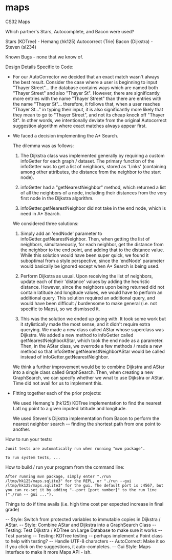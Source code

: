 # maps
CS32 Maps

Which partner's Stars, Autocomplete, and Bacon were used?

Stars (KDTree) - Hemang (hk125)
Autocorrect (Trie) 
Bacon (Dijkstra) - Steven (sl234)

Known Bugs - none that we know of.

Design Details Specific to Code:
- For our AutoCorrector we decided that an exact match wasn't always the best result. Consider the case where a user is beginning to input "Thayer Street"... the database contains ways which are named both "Thayer Street" and also "Thayer St". However, there are significantly more entries with the name "Thayer Street" than there are entries with the name "Thayer St"... therefore, it follows that, when a user reaches "Thayer St..." in typing their input, it is also significantly more likely that they mean to go to "Thayer Street", and not its cheap knock off "Thayer St". In other words, we intentionally deviate from the original Autocorrect suggestion algorithm where exact matches always appear first.

- We faced a decision implementing the A* Search. 
	
	The dilemma was as follows:

	1) The Dijkstra class was implemented generally by requiring a custom infoGetter for each graph / dataset. The primary function of the infoGetter was to get a list of neighbors, stored as 'Links' (containing among other attributes, the distance from the neighbor to the start node).

	2) infoGetter had a "getNearestNeighbor" method, which returned a list of all the neighbors of a node, including their distances from the very first node in the Dijkstra algorithm.

	3) infoGetter.getNearestNeighbor did not take in the end node, which is need in A* Search.

	We considered three solutions:

	1) Simply add an 'endNode' parameter to infoGetter.getNearestNeighbor. Then, when getting the list of neighbors, simultaneously, for each neighbor, get the distance from the neighbor to the end point, and adding that to the distance value. While this solution would have been super quick, we found it suboptimal from a style perspective, since the 'endNode' parameter would basically be ignored except when A* Search is being used.

	2) Perform Dijkstra as usual. Upon receiving the list of neighbors, update each of their 'distance' values by adding the heuristic distance. However, since the neighbors upon being returned did not contain latitude and longitude values, we would have to perform an additional query. This solution required an additional query, and would have been difficult / burdensome to make general (i.e. not specific to Maps), so we dismissed it.

	3) This was the solution we ended up going with. It took some work but it stylistically made the most sense, and it didn't require extra querying. We made a new class called AStar whose superclass was Dijkstra. We added a new method to infoGetter called getNearestNeighborAStar, which took the end node as a parameter. Then, in the AStar class, we overrode a few methods / made a new method so that infoGetter.getNearestNeighborAStar would be called instead of infoGetter.getNearestNeighbor.

	We think a further improvement would be to combine Dijkstra and AStar into a single class called GraphSearch. Then, when creating a new GraphSearch, we can specify whether we wnat to use Dijkstra or AStar. Time did not avail for us to implement this.

- Fitting together each of the prior projects:

	We used Hemang's (hk125) KDTree implementation to find the nearest LatLng point to a given inputed latitude and longitude.

	We used Steven's Dijkstra implementation from Bacon to perform the nearest neighbor search -- finding the shortest path from one point to another.

How to run your tests:
	
	Junit tests are automatically run when running "mvn package".

	To run system tests, ...

How to build / run your program from the command line:

	After running mvn package, simply enter "./run /ltmp/hk125/maps.sqlite3" for the REPL, or "./run --gui /ltmp/hk125/maps.sqlite3" for the gui. The default port is :4567, but you can re-set it by adding "--port [port number]" to the run line ("./run -- gui ...").

Things to do if time avails (i.e. high time cost per expected increase in final grade) 

-- Style: Switch from protected variables to immutable copies in Dijkstra / AStar.
-- Style: Combine AStar and Dijkstra into a GraphSearch Class
-- Testing: Test Dijkstra / KDTree on Large Database to make sure it works
-- Test parsing
-- Testing: KDTree testing -- perhaps implement a Point class to help with testing?
-- Handle UTF-8 characters
-- AutoCorrect: Make it so if you click on the suggestions, it auto-completes.
-- Gui Style: Maps Interface to make it more Maps API - ish. 
